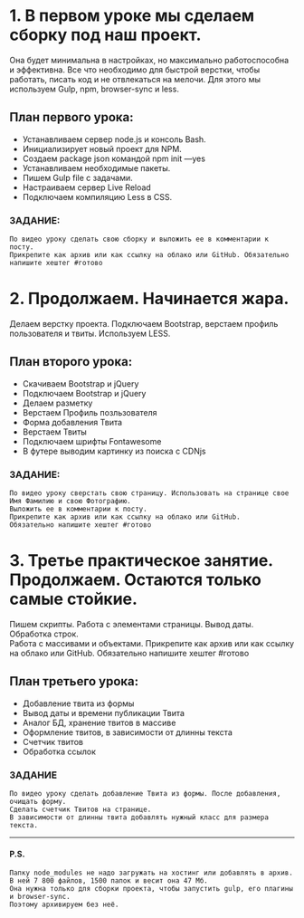 # 1. В первом уроке мы сделаем сборку под наш проект. 

Она будет минимальна в настройках, 
но максимально работоспособна и эффективна. 
Все что необходимо для быстрой верстки, чтобы работать, 
писать код и не отвлекаться на мелочи.
Для этого мы используем Gulp, npm, browser-sync и less.


## План первого урока:
- Устанавливаем сервер node.js и консоль Bash.
- Инициализирует новый проект для NPM. 
- Cоздаем package json командой npm init —yes
- Устанавливаем необходимые пакеты.
- Пишем Gulp file с задачами.
- Настраиваем сервер Live Reload
- Подключаем компиляцию Less в CSS.


### ЗАДАНИЕ:
```
По видео уроку сделать свою сборку и выложить ее в комментарии к посту. 
Прикрепите как архив или как ссылку на облако или GitHub. Обязательно напишите хештег #готово 
```



# 2. Продолжаем. Начинается жара. 

Делаем верстку проекта. Подключаем Bootstrap, верстаем профиль пользователя и твиты. Используем LESS.


## План второго урока: 
- Скачиваем Bootstrap и jQuery
- Подключаем Bootstrap и jQuery
- Делаем разметку
- Верстаем Профиль позльзователя
- Форма добавления Твита
- Верстаем Твиты
- Подключаем шрифты Fontawesome
- В футере выводим картинку из поиска с CDNjs


### ЗАДАНИЕ:
```
По видео уроку сверстать свою страницу. Использовать на странице свое Имя Фамилию и свою Фотографию. 
Выложить ее в комментарии к посту. 
Прикрепите как архив или как ссылку на облако или GitHub. 
Обязательно напишите хештег #готово 
```


# 3. Третье практическое занятие. Продолжаем. Остаются только самые стойкие.

Пишем скрипты. Работа с элементами страницы. Вывод даты. Обработка строк.  
Работа с массивами и объектами. Прикрепите как архив или как ссылку на облако или GitHub. 
Обязательно напишите хештег #готово 


## План третьего урока:
- Добавление твита из формы
- Вывод даты и времени публикации Твита
- Аналог БД, хранение твитов в массиве
- Оформление твитов, в зависимости от длинны текста
- Счетчик твитов
- Обработка ссылок


### ЗАДАНИЕ
```
По видео уроку сделать добавление Твита из формы. После добавления, очищать форму. 
Сделать счетчик Твитов на странице. 
В зависимости от длинны твита добавлять нужный класс для размера текста.
```

_________________________________
#### P.S.
```
Папку node_modules не надо загружать на хостинг или добавлять в архив. 
В ней 7 800 файлов, 1500 папок и весит она 47 Мб.
Она нужна только для сборки проекта, чтобы запустить gulp, его плагины и browser-sync.
Поэтому архивируем без неё.
```
